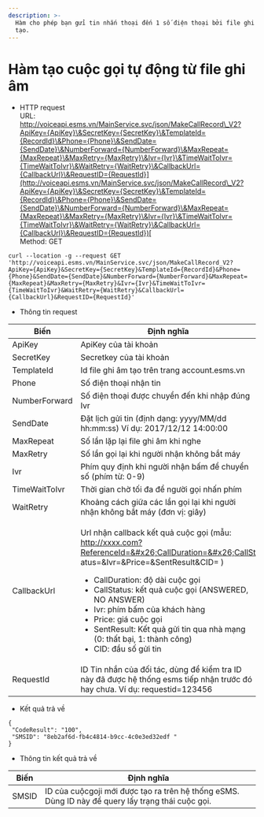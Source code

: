 ```yaml
---
description: >-
  Hàm cho phép bạn gửi tin nhắn thoại đến 1 số điện thoại bởi file ghi âm đã
  tạo.
---
```


# Hàm tạo cuộc gọi tự động từ file ghi âm

* HTTP request\
  URL: [http://voiceapi.esms.vn/MainService.svc/json/MakeCallRecord\_V2?ApiKey={ApiKey}\&SecretKey={SecretKey}\&TemplateId={RecordId}\&Phone={Phone}\&SendDate={SendDate}\&NumberForward={NumberForward}\&MaxRepeat={MaxRepeat}\&MaxRetry={MaxRetry}\&Ivr={Ivr}\&TimeWaitToIvr={TimeWaitToIvr}\&WaitRetry={WaitRetry}\&CallbackUrl={CallbackUrl}\&RequestID={RequestId}](http://voiceapi.esms.vn/MainService.svc/json/MakeCallRecord\_V2?ApiKey={ApiKey}\&SecretKey={SecretKey}\&TemplateId={RecordId}\&Phone={Phone}\&SendDate={SendDate}\&NumberForward={NumberForward}\&MaxRepeat={MaxRepeat}\&MaxRetry={MaxRetry}\&Ivr={Ivr}\&TimeWaitToIvr={TimeWaitToIvr}\&WaitRetry={WaitRetry}\&CallbackUrl={CallbackUrl}\&RequestID={RequestId})[  ](http://voiceapi.esms.vn/MainService.svc/json/MakeCallTemplate\_V2?ApiKey={ApiKey}\&SecretKey={SecretKey}\&TemplateId={TemplateId}\&Phone={Phone}\&VariableListStr={VariableListStr}\&SendDate={SendDate}\&Voice={Voice}\&Speed={Speed}\&CallbackUrl={CallbackUrl}\&RequestId={RequestId})\
  Method: GET

```
curl --location -g --request GET 'http://voiceapi.esms.vn/MainService.svc/json/MakeCallRecord_V2?ApiKey={ApiKey}&SecretKey={SecretKey}&TemplateId={RecordId}&Phone={Phone}&SendDate={SendDate}&NumberForward={NumberForward}&MaxRepeat={MaxRepeat}&MaxRetry={MaxRetry}&Ivr={Ivr}&TimeWaitToIvr={TimeWaitToIvr}&WaitRetry={WaitRetry}&CallbackUrl={CallbackUrl}&RequestID={RequestId}'
```

* Thông tin request

| Biến          | Định nghĩa                                                                                                                                                                                                                                                                                                                                                                                                                                                      |
| ------------- | --------------------------------------------------------------------------------------------------------------------------------------------------------------------------------------------------------------------------------------------------------------------------------------------------------------------------------------------------------------------------------------------------------------------------------------------------------------- |
| ApiKey        | ApiKey của tài khoản                                                                                                                                                                                                                                                                                                                                                                                                                                            |
| SecretKey     | Secretkey của tài khoản                                                                                                                                                                                                                                                                                                                                                                                                                                         |
| TemplateId    | Id file ghi âm tạo trên trang account.esms.vn                                                                                                                                                                                                                                                                                                                                                                                                                   |
| Phone         | Số điện thoại nhận tin                                                                                                                                                                                                                                                                                                                                                                                                                                          |
| NumberForward | Số điện thoại được chuyển đến khi nhập đúng Ivr                                                                                                                                                                                                                                                                                                                                                                                                                 |
| SendDate      | Đặt lịch gửi tin (định dạng: yyyy/MM/dd hh:mm:ss) Ví dụ: 2017/12/12 14:00:00                                                                                                                                                                                                                                                                                                                                                                                    |
| MaxRepeat     | Số lần lặp lại file ghi âm khi nghe                                                                                                                                                                                                                                                                                                                                                                                                                             |
| MaxRetry      | Số lần gọi lại khi người nhận không bắt máy                                                                                                                                                                                                                                                                                                                                                                                                                     |
| Ivr           | Phím quy định khi người nhận bấm để chuyển số (phím từ: 0-9)                                                                                                                                                                                                                                                                                                                                                                                                    |
| TimeWaitToIvr | Thời gian chờ tối đa để người gọi nhấn phím                                                                                                                                                                                                                                                                                                                                                                                                                     |
| WaitRetry     | Khoảng cách giữa các lần gọi lại khi người nhận không bắt máy (đơn vị: giây)                                                                                                                                                                                                                                                                                                                                                                                    |
| CallbackUrl   | <p></p><p>Url nhận callback kết quả cuộc gọi (mẫu: http://xxxx.com?ReferenceId=&#x26;CallDuration=&#x26;CallSt atus=&#x26;Ivr=&#x26;Price=&#x26;SentResult&#x26;CID= )</p><ul><li>CallDuration: độ dài cuộc gọi</li><li>CallStatus: kết quả cuộc gọi (ANSWERED, NO ANSWER)</li><li>Ivr: phím bấm của khách hàng</li><li>Price: giá cuộc gọi</li><li>SentResult: Kết quả gửi tin qua nhà mạng (0: thất bại, 1: thành công)</li><li>CID: đầu số gửi tin</li></ul> |
| RequestId     | ID Tin nhắn của đối tác, dùng để kiểm tra ID này đã được hệ thống esms tiếp nhận trước đó hay chưa. Ví dụ: requestid=123456                                                                                                                                                                                                                                                                                                                                     |

* Kết quả trả về

```
{
 "CodeResult": "100",
 "SMSID": "8eb2af6d-fb4c4814-b9cc-4c0e3ed32edf "
}
```

* Thông tin kết quả trả về

| Biến  | Định nghĩa                                                                                        |
| ----- | ------------------------------------------------------------------------------------------------- |
| SMSID | ID của cuộcgoji mới được tạo ra trên hệ thống eSMS. Dùng ID này để query lấy trạng thái cuộc gọi. |
